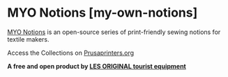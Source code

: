 # MYO Notions [my-own-notions]
[MYO Notions](https://www.notion.so/marcsist/MYO-Notions-6e98b11a9ec54a45b88b3f215b6a5233) is an open-source series of print-friendly sewing notions for textile makers. 

Access the Collections on [Prusaprinters.org](https://www.prusaprinters.org/social/100188-les-original-tourist-equipment/collections/45345)


**A free and open product by [LES ORIGINAL tourist equipment](https://lesoriginal.square.site)**
